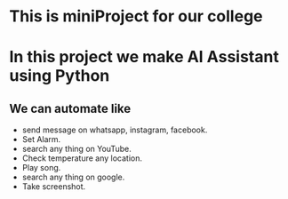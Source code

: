 # This is miniProject for our college
# In this  project we make AI Assistant using Python
<h2>We can automate like</h2>
<ul>
<li>send message on whatsapp, instagram, facebook.</li>
<li>Set Alarm.</li>
<li>search any thing on YouTube.</li>
<li>Check temperature any location.</li>
<li>Play song.</li>
<li>search any thing on google.</li>
<li>Take screenshot.</li>
</ul>
